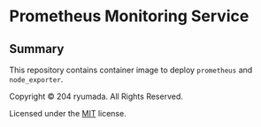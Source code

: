 # Prometheus Monitoring Service
## Summary
This repository contains container image to deploy `prometheus` and `node_exporter`.

Copyright © 204 ryumada. All Rights Reserved.

Licensed under the [MIT](LICENSE) license.
